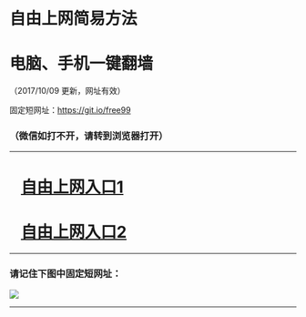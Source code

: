 ﻿# 自由上网简易方法

# 电脑、手机一键翻墙

（2017/10/09 更新，网址有效）

固定短网址：https://git.io/free99

### （微信如打不开，请转到浏览器打开）


***





# &nbsp;&nbsp; <a href="http://ft1034631765.fwq-tz-1001.info/fwqtz01.html?t=100900120368 " target="_blank">自由上网入口1</a>
# &nbsp;&nbsp; <a href="http://ft1231213636.fwq-tz-1002.info/fwqtz02.html?t=10090015945 " target="_blank">自由上网入口2</a>
***

### 请记住下图中固定短网址：

<img src="https://s3-us-west-2.amazonaws.com/fwq-1001/yjfq-20170905okok.png" /> 


***

